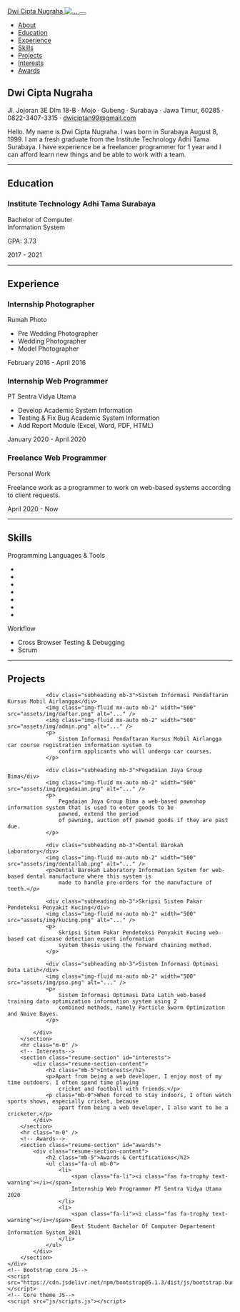<!DOCTYPE html>
<html lang="en">

<head>
    <meta charset="utf-8" />
    <meta name="viewport" content="width=device-width, initial-scale=1, shrink-to-fit=no" />
    <meta name="description" content="" />
    <meta name="author" content="" />
    <title>My Resume</title>
    <link rel="icon" type="image/x-icon" href="assets/img/favicon.ico" />
    <!-- Font Awesome icons (free version)-->
    <script src="https://use.fontawesome.com/releases/v5.15.4/js/all.js" crossorigin="anonymous"></script>
    <!-- Google fonts-->
    <link href="https://fonts.googleapis.com/css?family=Saira+Extra+Condensed:500,700" rel="stylesheet"
        type="text/css" />
    <link href="https://fonts.googleapis.com/css?family=Muli:400,400i,800,800i" rel="stylesheet" type="text/css" />
    <!-- Core theme CSS (includes Bootstrap)-->
    <link href="css/styles.css" rel="stylesheet" />
</head>

<body id="page-top">
    <!-- Navigation-->
    <nav class="navbar navbar-expand-lg navbar-dark bg-primary fixed-top" id="sideNav">
        <a class="navbar-brand js-scroll-trigger" href="#page-top">
            <span class="d-block d-lg-none">Dwi Cipta Nugraha</span>
            <span class="d-none d-lg-block"><img class="img-fluid img-profile mx-auto mb-2" src="assets/img/CV.jpg"
                    alt="..." /></span>
        </a>
        <button class="navbar-toggler" type="button" data-bs-toggle="collapse" data-bs-target="#navbarResponsive"
            aria-controls="navbarResponsive" aria-expanded="false" aria-label="Toggle navigation"><span
                class="navbar-toggler-icon"></span></button>
        <div class="collapse navbar-collapse" id="navbarResponsive">
            <ul class="navbar-nav">
                <li class="nav-item"><a class="nav-link js-scroll-trigger" href="#about">About</a></li>
                <li class="nav-item"><a class="nav-link js-scroll-trigger" href="#education">Education</a></li>
                <li class="nav-item"><a class="nav-link js-scroll-trigger" href="#experience">Experience</a></li>
                <li class="nav-item"><a class="nav-link js-scroll-trigger" href="#skills">Skills</a></li>
                <li class="nav-item"><a class="nav-link js-scroll-trigger" href="#projects">Projects</a></li>
                <li class="nav-item"><a class="nav-link js-scroll-trigger" href="#interests">Interests</a></li>
                <li class="nav-item"><a class="nav-link js-scroll-trigger" href="#awards">Awards</a></li>
            </ul>
        </div>
    </nav>
    <!-- Page Content-->
    <div class="container-fluid p-0">
        <!-- About-->
        <section class="resume-section" id="about">
            <div class="resume-section-content">
                <h1 class="mb-0">
                    Dwi Cipta
                    <span class="text-primary">Nugraha</span>
                </h1>
                <div class="subheading mb-5">
                    Jl. Jojoran 3E Dlm 18-B · Mojo · Gubeng · Surabaya · Jawa Timur, 60285 · 0822-3407-3315 ·
                    <a href="mailto:dwiciptan99@gmail.com">dwiciptan99@gmail.com</a>
                </div>
                <p class="lead mb-5">Hello. My name is Dwi Cipta Nugraha. I was born in Surabaya
                    August 8, 1999. I am a fresh graduate from the Institute
                    Technology Adhi Tama Surabaya. I have experience
                    be a freelancer programmer for 1 year and I can afford
                    learn new things and be able to work with a team.</p>
                <div class="social-icons">
                    <a class="social-icon" href="https://www.linkedin.com/in/dwi-cipta-nugraha-49bb641a5/"><i
                            class="fab fa-linkedin-in"></i></a>
                    <a class="social-icon" href="https://github.com/nu99etz"><i class="fab fa-github"></i></a>
                    <a class="social-icon" href="https://www.facebook.com/dwicipta.nugraha.54/"><i
                            class="fab fa-facebook-f"></i></a>
                </div>
            </div>
        </section>
        <hr class="m-0" />
        <!-- Education-->
        <section class="resume-section" id="education">
            <div class="resume-section-content">
                <h2 class="mb-5">Education</h2>
                <div class="d-flex flex-column flex-md-row justify-content-between mb-5">
                    <div class="flex-grow-1">
                        <h3 class="mb-0">Institute
                            Technology Adhi Tama Surabaya</h3>
                        <div class="subheading mb-3">Bachelor of Computer</div>
                        <div>Information System</div>
                        <p>GPA: 3.73</p>
                    </div>
                    <div class="flex-shrink-0"><span class="text-primary">2017 - 2021</span></div>
                </div>
            </div>
        </section>
        <hr class="m-0" />
        <!-- Experience-->
        <section class="resume-section" id="experience">
            <div class="resume-section-content">
                <h2 class="mb-5">Experience</h2>
                <div class="d-flex flex-column flex-md-row justify-content-between mb-5">
                    <div class="flex-grow-1">
                        <h3 class="mb-0">Internship Photographer</h3>
                        <div class="subheading mb-3">Rumah Photo</div>
                        <ul>
                            <li>Pre Wedding Photographer</li>
                            <li>Wedding Photographer</li>
                            <li>Model Photographer</li>
                        </ul>
                    </div>
                    <div class="flex-shrink-0"><span class="text-primary">February 2016 - April 2016</span></div>
                </div>
                <div class="d-flex flex-column flex-md-row justify-content-between mb-5">
                    <div class="flex-grow-1">
                        <h3 class="mb-0">Internship Web Programmer</h3>
                        <div class="subheading mb-3">PT Sentra Vidya Utama</div>
                        <ul>
                            <li>Develop Academic System Information</li>
                            <li>Testing & Fix Bug Academic System Information</li>
                            <li>Add Report Module (Excel, Word, PDF, HTML)</li>
                        </ul>
                    </div>
                    <div class="flex-shrink-0"><span class="text-primary">January 2020 - April 2020</span></div>
                </div>
                <div class="d-flex flex-column flex-md-row justify-content-between mb-5">
                    <div class="flex-grow-1">
                        <h3 class="mb-0">Freelance Web Programmer</h3>
                        <div class="subheading mb-3">Personal Work</div>
                        <p>Freelance work as a programmer to work on web-based systems according to client requests.</p>
                    </div>
                    <div class="flex-shrink-0"><span class="text-primary">April 2020 - Now</span></div>
                </div>
            </div>
        </section>
        <hr class="m-0" />
        <!-- Skills-->
        <section class="resume-section" id="skills">
            <div class="resume-section-content">
                <h2 class="mb-5">Skills</h2>
                <div class="subheading mb-3">Programming Languages & Tools</div>
                <ul class="list-inline dev-icons">
                    <li class="list-inline-item"><i class="fab fa-php"></i></li>
                    <li class="list-inline-item"><i class="fab fa-laravel"></i></li>
                    <li class="list-inline-item"><i class="fab fa-free-code-camp"></i></li>
                    <li class="list-inline-item"><i class="fab fa-python"></i></li>
                    <li class="list-inline-item"><i class="fab fa-js-square"></i></li>
                    <li class="list-inline-item"><i class="fab fa-html5"></i></li>
                    <li class="list-inline-item"><i class="fab fa-css3-alt"></i></li>
                </ul>
                <div class="subheading mb-3">Workflow</div>
                <ul class="fa-ul mb-0">
                    <li>
                        <span class="fa-li"><i class="fas fa-check"></i></span>
                        Cross Browser Testing & Debugging
                    </li>
                    <li>
                        <span class="fa-li"><i class="fas fa-check"></i></span>
                        Scrum
                    </li>
                </ul>
            </div>
        </section>
        <hr class="m-0" />
        <!-- Skills-->
        <section class="resume-section" id="projects">
            <div class="resume-section-content">
                <h2 class="mb-5">Projects</h2>

                <div class="subheading mb-3">Sistem Informasi Pendaftaran Kursus Mobil Airlangga</div>
                <img class="img-fluid mx-auto mb-2" width="500" src="assets/img/daftar.png" alt="..." />
                <img class="img-fluid mx-auto mb-2" width="500" src="assets/img/admin.png" alt="..." />
                <p>
                    Sistem Informasi Pendaftaran Kursus Mobil Airlangga car course registration information system to
                    confirm applicants who will undergo car courses.
                </p>

                <div class="subheading mb-3">Pegadaian Jaya Group Bima</div>
                <img class="img-fluid mx-auto mb-2" width="500" src="assets/img/pegadaian.png" alt="..." />
                <p>
                    Pegadaian Jaya Group Bima a web-based pawnshop information system that is used to enter goods to be
                    pawned, extend the period
                    of pawning, auction off pawned goods if they are past due.
                </p>

                <div class="subheading mb-3">Dental Barokah Laboratory</div>
                <img class="img-fluid mx-auto mb-2" width="500" src="assets/img/dentallab.png" alt="..." />
                <p>Dental Barokah Laboratory Information System for web-based dental manufacture where this system is
                    made to handle pre-orders for the manufacture of teeth.</p>

                <div class="subheading mb-3">Skripsi Sistem Pakar Pendeteksi Penyakit Kucing</div>
                <img class="img-fluid mx-auto mb-2" width="500" src="assets/img/kucing.png" alt="..." />
                <p>
                    Skripsi Sitem Pakar Pendeteksi Penyakit Kucing web-based cat disease detection expert information
                    system thesis using the forward chaining method.
                </p>

                <div class="subheading mb-3">Sistem Informasi Optimasi Data Latih</div>
                <img class="img-fluid mx-auto mb-2" width="500" src="assets/img/pso.png" alt="..." />
                <p>
                    Sistem Informasi Optimasi Data Latih web-based training data optimization information system using 2
                    combined methods, namely Particle Swarm Optimization and Naive Bayes.
                </p>

            </div>
        </section>
        <hr class="m-0" />
        <!-- Interests-->
        <section class="resume-section" id="interests">
            <div class="resume-section-content">
                <h2 class="mb-5">Interests</h2>
                <p>Apart from being a web developer, I enjoy most of my time outdoors. I often spend time playing
                    cricket and football with friends.</p>
                <p class="mb-0">When forced to stay indoors, I often watch sports shows, especially cricket, because
                    apart from being a web developer, I also want to be a cricketer.</p>
            </div>
        </section>
        <hr class="m-0" />
        <!-- Awards-->
        <section class="resume-section" id="awards">
            <div class="resume-section-content">
                <h2 class="mb-5">Awards & Certifications</h2>
                <ul class="fa-ul mb-0">
                    <li>
                        <span class="fa-li"><i class="fas fa-trophy text-warning"></i></span>
                        Internship Web Programmer PT Sentra Vidya Utama 2020
                    </li>
                    <li>
                        <span class="fa-li"><i class="fas fa-trophy text-warning"></i></span>
                        Best Student Bachelor Of Computer Departement Information System 2021
                    </li>
                </ul>
            </div>
        </section>
    </div>
    <!-- Bootstrap core JS-->
    <script src="https://cdn.jsdelivr.net/npm/bootstrap@5.1.3/dist/js/bootstrap.bundle.min.js"></script>
    <!-- Core theme JS-->
    <script src="js/scripts.js"></script>
</body>

</html>